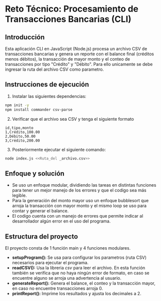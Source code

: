 # Reto Técnico: Procesamiento de Transacciones Bancarias (CLI)
## Introducción
Esta aplicación CLI en JavaScript (Node.js) procesa un archivo CSV de transacciones bancarias y genera un reporte con el balance final (créditos menos débitos), la transacción de mayor monto y el conteo de transacciones por tipo "Crédito" y "Débito". Para ello unicamente se debe ingresar la ruta del archivo CSV como parametro.

## Instrucciones de ejecución
1. Instalar las siguientes dependencias:

``` bash
npm init -y
npm install commander csv-parse
```

2. Verificar que el archivo sea CSV y tenga el siguiente formato

``` csv
id,tipo,monto
1,Crédito,100.00
2,Débito,50.00
3,Crédito,200.00
```

3. Posteriormente ejecutar el siguiente comando:
``` bash
node index.js <<Ruta_del _archivo.csv>>
```

## Enfoque y solución
* Se uso un enfoque modular, dividiendo las tareas en distintas funciones para tener un mejor manejo de los errores y que el codigo sea más legible.
* Para la generación del monto mayor uso un enfoque bubblesort que arroja la transacción con mayor monto y el mismo loop se uso para contar y generar el balance.
* El codigo cuenta con un manejo de errores que permite indicar al desarrollador algún error en el uso del programa.

## Estructura del proyecto
El proyecto consta de 1 función main y 4 funciones modulares.

* **setupProgram():** Se usa para configurar los parametros (ruta CSV) necesarios para ejecutar el programa.
* **readCSV():** Usa la libreria *csv* para leer el archivo. En esta función también se verifica que no haya ningún error de formato, en caso se encuentre alguno se arroja una advertencia al usuario.
* **generateReport():** Genera el balance, el conteo y la transacción mayor, en caso no encuentre transacciones arroja 0.
* **printReport():** Imprime los resultados y ajusta los decimales a 2.